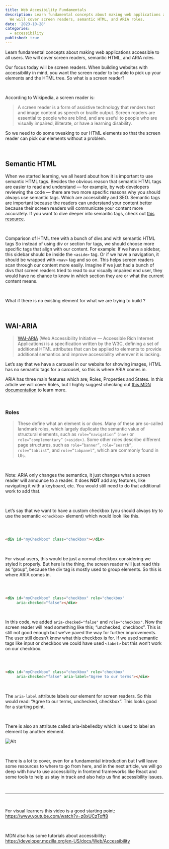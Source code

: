 ```yaml
---
title: Web Accesibility Fundamentals
description: Learn fundamental concepts about making web applications accessible to all users.
  We will cover screen readers, semantic HTML, and ARIA roles.
date: '2023-10-28'
categories:
  - accessibility
published: true
---
```


Learn fundamental concepts about making web applications accessible to all users.
We will cover screen readers, semantic HTML, and ARIA roles.

Our focus today will be screen readers. When building websites with accessibility in mind, you want
the screen reader to be able to pick up your elements and the HTML tree. So what is a screen reader?

<br/>

According to Wikipedia, a screen reader is:

> A screen reader is a form of assistive technology that renders text and image content as speech or
> braille output. Screen readers are essential to people who are blind, and are useful to people who
> are visually impaired, illiterate, or have a learning disability.

So we need to do some tweaking to our HTML elements so that the screen reader can pick our elements
without a problem.

<br/>

## Semantic HTML

When we started learning, we all heard about how it is important to use semantic HTML tags. Besides
the obvious reason that semantic HTML tags are easier to read and understand — for example, by web
developers reviewing the code — there are two more specific reasons why you should always use
semantic tags. Which are accessibility and SEO. Semantic tags are important because the readers can
understand your content better because their screen readers will communicate your content more
accurately. If you want to dive deeper into semantic tags, check
out [this resource](https://www.semrush.com/blog/semantic-html5-guide/).

<br/>

Comparison of HTML tree with a bunch of divs and with semantic HTML tags
So instead of using div or section for tags, we should choose more specific tags that align with our
content. For example: If we have a sidebar, this sidebar should be inside the ``<aside>`` tag. Or if
we
have a navigation, it should be wrapped with ``<nav>`` tag and so on. This helps screen readers scan
through our content more easily. Imagine if we just had a bunch of divs that screen readers tried to
read to our visually impaired end user, they would have no chance to know in which section they are
or what the current content means.

<br/>

What if there is no existing element for what we are trying to build ?

<br/>

## WAI-ARIA

> [WAI-ARIA](https://www.w3.org/TR/wai-aria/) (Web Accessibility Initiative — Accessible Rich
> Internet Applications) is a specification
> written by the W3C, defining a set of additional HTML attributes that can be applied to elements to
> provide additional semantics and improve accessibility wherever it is lacking.

Let’s say that we have a carousel in our website for showing images, HTML has no semantic tags for a
carousel, so this is where ARIA comes in.

ARIA has three main features which are; Roles, Properties and States. In this article we will cover
Roles, but I highly suggest checking
out [this MDN documentation](https://developer.mozilla.org/en-US/docs/Learn/Accessibility/WAI-ARIA_basics)
to learn more.

<br/>

### Roles

> These define what an element is or does. Many of these are so-called landmark roles, which largely
> duplicate the semantic value of structural elements, such as ``role=”navigation”`` `(nav)` or
``role=”complementary”`` ``(<aside>)``. Some other roles describe different page structures, such as
``role=”banner”``, ``role=”search”``, ``role=”tablist”``, and ``role=”tabpanel”``, which are
> commonly found in UIs.

<br/>


Note: ARIA only changes the semantics, it just changes what a screen reader will announce to a
reader. It does **NOT** add any features, like navigating it with a keyboard, etc. You would still
need
to do that additional work to add that.

<br/>

Let’s say that we want to have a custom checkbox (you should always try to use the
semantic ``<checkbox>`` element) which would look like this.

<br/>

```html

<div id="myCheckbox" class="checkbox"></div>
```

<br/>

For visual users, this would be just a normal checkbox considering we styled it properly. But here
is the thing, the screen reader will just read this as “group”, because the div tag is mostly used
to group elements. So this is where ARIA comes in.

<br/>

```html

<div id="myCheckbox" class="checkbox" role="checkbox"
     aria-checked="false"></div>
```

<br/>

In this code, we added `aria-checked="false"` and `role="checkbox"`. Now the screen reader will read
something like this; “unchecked, checkbox”. This is still not good enough but we’ve paved the way
for further improvements. The user still doesn’t know what this checkbox is for. If we used semantic
tags like input or checkbox we could have used ``<label>`` but this won’t work on our checkbox.

<br/>

```html

<div id="myCheckbox" class="checkbox" role="checkbox"
     aria-checked="false" aria-label="Agree to our terms"></div>

```

<br/>

The `aria-label` attribute labels our element for screen readers. So this would read: “Agree to our
terms, unchecked, checkbox”. This looks good for a starting point.

<br/>

There is also an attribute called aria-labelledby which is used to label an element by another
element.

![Alt](img1.webp)


<br/>

There is a lot to cover, even for a fundamental introduction but I will leave some resources to
where to go from here, and in the next article, we will go deep with how to use accessibility in
frontend frameworks like React and some tools to help us stay in track and also help us find
accessibility issues.

<br/>

---------

<br/>

For visual learners this video is a good starting point: https://www.youtube.com/watch?v=z8xUCzToff8

<br/>

MDN also has some tutorials about
accessibility: https://developer.mozilla.org/en-US/docs/Web/Accessibility
